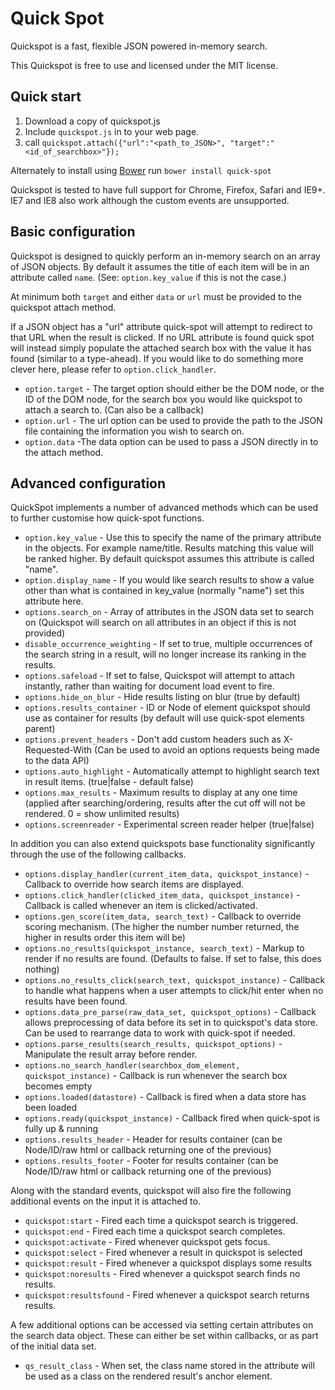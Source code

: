 # Quick Spot

Quickspot is a fast, flexible JSON powered in-memory search. 

This Quickspot is free to use and licensed under the MIT license.

## Quick start

1. Download a copy of quickspot.js
2. Include `quickspot.js` in to your web page.
3. call `quickspot.attach({"url":"<path_to_JSON>", "target":"<id_of_searchbox>"});`

Alternately to install using [Bower](http://bower.io/) run `bower install quick-spot`

Quickspot is tested to have full support for Chrome, Firefox, Safari and IE9+.    
IE7 and IE8 also work although the custom events are unsupported.

## Basic configuration

Quickspot is designed to quickly perform an in-memory search on an array of JSON objects. By default it assumes the title of each item will be in an attribute called `name`. (See: `option.key_value` if this is not the case.)

At minimum both `target` and either `data` or `url` must be provided to the quickspot attach method.

If a JSON object has a "url" attribute quick-spot will attempt to redirect to that URL when the result is clicked. If no URL attribute is found quick spot will instead simply populate the attached search box with the value it has found (similar to a type-ahead). If you would like to do something more clever here, please refer to `option.click_handler`.

* `option.target` - The target option should either be the DOM node, or the ID of the DOM node, for the search box you would like quickspot to attach a search to. (Can also be a callback)
* `option.url` - The url option can be used to provide the path to the JSON file containing the information you wish to search on.
* `option.data` -The data option can be used to pass a JSON directly in to the attach method.

## Advanced configuration

QuickSpot implements a number of advanced methods which can be used to further customise how quick-spot functions.

* `option.key_value` - Use this to specify the name of the primary attribute in the objects. For example name/title. Results matching this value will be ranked higher. By default quickspot assumes this attribute is called "name".
* `option.display_name` - If you would like search results to show a value other than what is contained in key_value (normally "name") set this attribute here.
* `options.search_on` - Array of attributes in the JSON data set to search on (Quickspot will search on all attributes in an object if this is not provided)
* `disable_occurrence_weighting` - If set to true, multiple occurrences of the search string in a result, will no longer increase its ranking in the results.
* `options.safeload` - If set to false, Quickspot will attempt to attach instantly, rather than waiting for document load event to fire.
* `options.hide_on_blur` - Hide results listing on blur (true by default)
* `options.results_container` - ID or Node of element quickspot should use as container for results (by default will use quick-spot elements parent)
* `options.prevent_headers` - Don't add custom headers such as X-Requested-With (Can be used to avoid an options requests being made to the data API)
* `options.auto_highlight` - Automatically attempt to highlight search text in result items. (true|false - default false)
* `options.max_results` - Maximum results to display at any one time (applied after searching/ordering, results after the cut off will not be rendered. 0 = show unlimited results)
* `options.screenreader` - Experimental screen reader helper (true|false)

In addition you can also extend quickspots base functionality significantly through the use of the following callbacks.

* `options.display_handler(current_item_data, quickspot_instance)` - Callback to override how search items are displayed. 
* `options.click_handler(clicked_item_data, quickspot_instance)` - Callback is called whenever an item is clicked/activated.
* `options.gen_score(item_data, search_text)` - Callback to override scoring mechanism. (The higher the number number returned, the higher in results order this item will be)
* `options.no_results(quickspot_instance, search_text)` - Markup to render if no results are found. (Defaults to false. If set to false, this does nothing)
* `options.no_results_click(search_text, quickspot_instance)` - Callback to handle what happens when a user attempts to click/hit enter when no results have been found.
* `options.data_pre_parse(raw_data_set, quickspot_options)` - Callback allows preprocessing of data before its set in to quickspot's data store. Can be used to rearrange data to work with quick-spot if needed.
* `options.parse_results(search_results, quickspot_options)` - Manipulate the result array before render.
* `options.no_search_handler(searchbox_dom_element, quickspot_instance)` - Callback is run whenever the search box becomes empty
* `options.loaded(datastore)` - Callback is fired when a data store has been loaded
* `options.ready(quickspot_instance)` - Callback fired when quick-spot is fully up & running
* `options.results_header` - Header for results container (can be Node/ID/raw html or callback returning one of the previous)
* `options.results_footer` - Footer for results container (can be Node/ID/raw html or callback returning one of the previous)

Along with the standard events, quickspot will also fire the following additional events on the input it is attached to.

* `quickspot:start` - Fired each time a quickspot search is triggered.
* `quickspot:end` - Fired each time a quickspot search completes.
* `quickspot:activate` - Fired whenever quickspot gets focus.
* `quickspot:select` - Fired whenever a result in quickspot is selected
* `quickspot:result` - Fired whenever a quickspot displays some results
* `quickspot:noresults` - Fired whenever a quickspot search finds no results.
* `quickspot:resultsfound` - Fired whenever a quickspot search returns results.

A few additional options can be accessed via setting certain attributes on the search data object. These can either be set within callbacks, or as part of the initial data set.

* `qs_result_class` - When set, the class name stored in the attribute will be used as a class on the rendered result's anchor element.